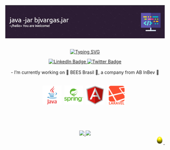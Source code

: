 
<div id="header" align="center">
<img src="https://github.com/bjvargas/bjvargas/blob/main/483525d6-8066-4d76-b195-d37d4c40c1d3.jpeg?raw=true" >
  <br><br>
  
[![Typing SVG](https://readme-typing-svg.herokuapp.com?center=true&vCenter=true&lines=Back-end+developer;Spring+Ecosystem)](https://git.io/typing-svg)
  
<div id="badges">
  <a href="https://www.linkedin.com/in/bjvargas">
    <img src="https://img.shields.io/badge/LinkedIn-blue?style=for-the-badge&logo=linkedin&logoColor=white" alt="LinkedIn Badge"/>
  </a>
  <a href="https://twitter.com/bjvargas_jar">
    <img src="https://img.shields.io/badge/Twitter-blue?style=for-the-badge&logo=twitter&logoColor=white" alt="Twitter Badge"/>
  </a>
</div id="body" align="center">
  <br>
- I’m currently working on 🐝 BEES Brasil 🐝, a company from AB InBev 🍻  
  <br>  <br>
  <br>

</div>



<div align="center">
  <img src="https://github.com/devicons/devicon/blob/master/icons/java/java-original-wordmark.svg" title="Java" alt="Java" width="60" height="60"/>&nbsp;
  <img src="https://github.com/devicons/devicon/blob/master/icons/spring/spring-original-wordmark.svg" title="Spring" alt="Spring" width="60" height="60"/>&nbsp;
    <img src="https://github.com/devicons/devicon/blob/master/icons/angularjs/angularjs-original.svg" title="Spring" alt="Spring" width="60" height="60"/>&nbsp;
 <img src="https://github.com/devicons/devicon/blob/master/icons/laravel/laravel-plain-wordmark.svg" title="Laravel" alt="Laravel" width="60" height="60"/>&nbsp;
</div>


 <br>  <br>
  <br>

<div align="center">
  <a href="https://github.com/arsvargas">
  <img height="150em" src="https://github-readme-stats.vercel.app/api/top-langs/?username=bjvargas&hide=javascript,Blade,Vue,HTML,CSS,Shell&layout=compact&theme=dark"/>
  <img height="150em" src="https://github-readme-stats.vercel.app/api?username=bjvargas&theme=dark"/>
    
</div>
  
  <div align="right">
   <a href= "https://www.youtube.com/watch?v=a1IBpsuCI14" target="_blank"><img src="https://github.com/bjvargas/bjvargas/blob/main/9080-24x24x32.png" title="?" alt="EasterEgg"/>&nbsp; </a>
  </div>

